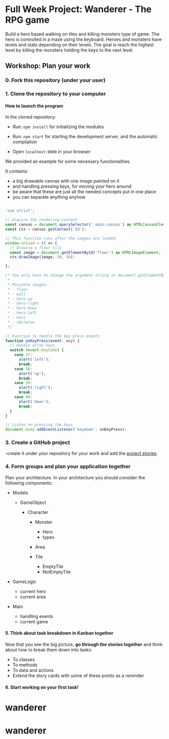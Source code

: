 # Full Week Project: Wanderer - The RPG game

Build a hero based walking on tiles and killing monsters type of game. The hero
is controlled in a maze using the keyboard. Heroes and monsters have levels and
stats depending on their levels. The goal is reach the highest level by killing
the monsters holding the keys to the next level.

## Workshop: Plan your work

### 0. Fork this repository (under your user)

### 1. Clone the repository to your computer

#### How to launch the program

In the cloned repository:

- Run: `npm install` for initializing the modules

- Run: `npm start` for starting the development server,
and the automatic compilation

- Open `localhost:8080` in your browser

We provided an example for some necessary functionalities.

It contains:

- a big drawable canvas with one image painted on it
- and handling pressing keys, for moving your hero around
- be aware that these are just all the needed concepts put in one place
- you can separate anything anyhow

```typescript

'use strict';

// Acquire the rendering context
const canvas = document.querySelector('.main-canvas') as HTMLCanvasElement;
const ctx = canvas.getContext('2d');

// This function runs after the images are loaded
window.onload = () => {
  // Drawing a floor tile
  const image = document.getElementById('floor') as HTMLImageElement;
  ctx.drawImage(image, 50, 50);

};

/* You only have to change the argument string in document.getElementById('floor')
 *
 * Possible images:
 * - floor
 * - wall
 * - hero-up
 * - hero-right
 * - hero-down
 * - hero-left
 * - boss
 * - skeleton
 */

// Function to handle the key press events
function onKeyPress(event: any) {
  // Handle arrow keys
  switch (event.keyCode) {
    case 37:
      alert('left');
      break;
    case 38:
      alert('up');
      break;
    case 39:
      alert('right');
      break;
    case 40:
      alert('down');
      break;
  }
}

// Listen on pressing the keys
document.body.addEventListener('keydown', onKeyPress);
```

### 3. Create a GitHub project

-create it under your repository for your work and add the [project stories](https://github.com/greenfox-academy/teaching-materials/blob/master/project/wanderer/stories.md).

### 4. Form groups and plan your application together

Plan your architecture. 
In your architecture you should consider the following components:

- Models

  - GameObject

    - Character

      - Monster

        - Hero
        - types

      - Area

      - Tile

        - EmptyTile
        - NotEmptyTile

- GameLogic

  - current hero
  - current area

- Main

  - handling events
  - current game

#### 5. Think about task breakdown in Kanban together

Now that you see the big picture, **go through the stories together** 
and think about how to break them down into tasks:

- To classes
- To methods
- To data and actions
- Extend the story cards with some of these points as a reminder

#### 6. Start working on your first task!
# wanderer
# wanderer

